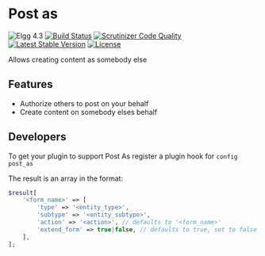 Post as
===========

![Elgg 4.3](https://img.shields.io/badge/Elgg-4.3-green.svg)
[![Build Status](https://scrutinizer-ci.com/g/ColdTrick/post_as/badges/build.png?b=master)](https://scrutinizer-ci.com/g/ColdTrick/post_as/build-status/master)
[![Scrutinizer Code Quality](https://scrutinizer-ci.com/g/ColdTrick/post_as/badges/quality-score.png?b=master)](https://scrutinizer-ci.com/g/ColdTrick/post_as/?branch=master)
[![Latest Stable Version](https://poser.pugx.org/coldtrick/post_as/v/stable.svg)](https://packagist.org/packages/coldtrick/post_as)
[![License](https://poser.pugx.org/coldtrick/post_as/license.svg)](https://packagist.org/packages/coldtrick/post_as)

Allows creating content as somebody else

Features
--------

- Authorize others to post on your behalf
- Create content on somebody elses behalf

Developers
----------

To get your plugin to support Post As register a plugin hook for `config` `post_as`

The result is an array in the format:

```php
$result[
	'<form_name>' => [
		'type' => '<entity_type>',
		'subtype' => '<entity_subtype>',
		'action' => '<action>', // defaults to '<form_name>'
		'extend_form' => true|false, // defaults to true, set to false if the form already contains the post_as/input view
	],
];
```
